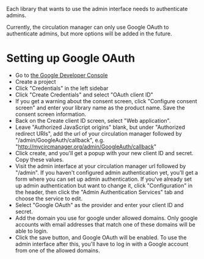 Each library that wants to use the admin interface needs to authenticate admins. 

Currently, the circulation manager can only use Google OAuth to authenticate admins, but more options will be added in the future.

# Setting up Google OAuth
- Go to [the Google Developer Console](https://console.developers.google.com/apis/dashboard)
- Create a project
- Click "Credentials" in the left sidebar
- Click "Create Credentials" and select "OAuth client ID"
- If you get a warning about the consent screen, click "Configure consent screen" and enter your library name as the product name. Save the consent screen information.
- Back on the Create client ID screen, select "Web application".
- Leave "Authorized JavaScript origins" blank, but under "Authorized redirect URIs", add the url of your circulation manager followed by "/admin/GoogleAuth/callback", e.g. "http://mycircmanager.org/admin/GoogleAuth/callback"
- Click create, and you'll get a popup with your new client ID and secret. Copy these values.
- Visit the admin interface at your circulation manager url followed by "/admin". If you haven't configured admin authentication yet, you'll get a form where you can set up admin authentication. If you've already set up admin authentication but want to change it, click "Configuration" in the header, then click the "Admin Authentication Services" tab and choose the service to edit. 
- Select "Google OAuth" as the provider and enter your client ID and secret.
- Add the domain you use for google under allowed domains. Only google accounts with email addresses that match one of these domains will be able to login.
- Click the save button, and Google OAuth will be enabled. To use the admin interface after this, you'll have to log in with a Google account from one of the allowed domains. 
